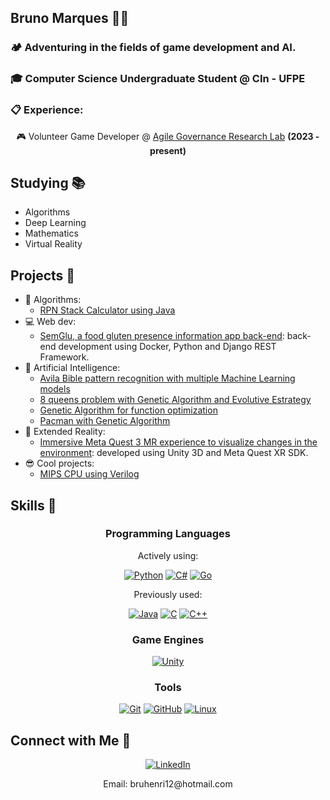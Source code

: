 <div>
	<h2>Bruno Marques 👨‍💻 </h2>
	<h3>🏕️ Adventuring in the fields of game development and AI.</h3>
	<h3>🎓 Computer Science Undergraduate Student @ CIn - UFPE</h3>
	<h3>📋 Experience:</h3>
	<div align='center'>
		<p> 🎮 Volunteer Game Developer @ <a href="https://www.agilegovernance.org/" target="_blank">Agile Governance Research Lab</a> <b>(2023 - present)</b></p>
	</div>
</div>

## Studying 📚
- Algorithms
- Deep Learning
- Mathematics
- Virtual Reality

## Projects 🌟
- 🧩 Algorithms:
  	- [RPN Stack Calculator using Java](https://github.com/bruhenri12/RPNStacker-Java)
- 💻 Web dev:
	- [SemGlu, a food gluten presence information app back-end](https://github.com/thurcst/projetao-back): back-end development using Docker, Python and Django REST Framework.
- 🤖 Artificial Intelligence:
	- [Avila Bible pattern recognition with multiple Machine Learning models](https://github.com/bruhenri12/Projeto-AM-2022-2)
	- [8 queens problem with Genetic Algorithm and Evolutive Estrategy](https://github.com/bruhenri12/KillerQueens)
	- [Genetic Algorithm for function optimization](https://github.com/MatheusPaixaoG/Function-optimization-with-GA)
	- [Pacman with Genetic Algorithm](https://github.com/MatheusPaixaoG/Pacman-with-GA)
- 🥽 Extended Reality:
  	- [Immersive Meta Quest 3 MR experience to visualize changes in the environment](https://github.com/bruhenri12/ambientinator): developed using Unity 3D and Meta Quest XR SDK.
- 😎 Cool projects:
  	- [MIPS CPU using Verilog](https://github.com/bruhenri12/InfraHW_Projeto-Verilog)

## Skills 🔧

<div align="center">
	<h3>Programming Languages</h3>
	<p>Actively using:</p>
	<a href="https://www.python.org/" target="_blank"><img src="https://img.shields.io/badge/Python-3776AB?style=for-the-badge&logo=python&logoColor=white" alt="Python"></a>
	<a href="https://docs.microsoft.com/en-us/dotnet/csharp/" target="_blank"><img src="https://img.shields.io/badge/C%23-239120?style=for-the-badge&logo=c-sharp&logoColor=white" alt="C#"></a>
	<a href="https://golang.org/" target="_blank"><img src="https://img.shields.io/badge/Go-00ADD8?style=for-the-badge&logo=go&logoColor=white" alt="Go"></a>
	<p>Previously used:</p>
	<a href="https://www.java.com/" target="_blank"><img src="https://img.shields.io/badge/Java-007396?style=for-the-badge&logo=java&logoColor=white" alt="Java"></a>
	<a href="https://en.cppreference.com/w/c/language" target="_blank"><img src="https://img.shields.io/badge/C-A8B9CC?style=for-the-badge&logo=c&logoColor=white" alt="C"></a>
	<a href="https://en.cppreference.com/w/cpp" target="_blank"><img src="https://img.shields.io/badge/C++-00599C?style=for-the-badge&logo=c%2B%2B&logoColor=white" alt="C++"></a>
	<h3>Game Engines</h3>
	<a href="https://unity.com/" target="_blank"><img src="https://img.shields.io/badge/Unity-000000?style=for-the-badge&logo=unity&logoColor=white" alt="Unity"></a>
	<h3>Tools</h3>
	<a href="https://git-scm.com/" target="_blank"><img src="https://img.shields.io/badge/Git-F05032?style=for-the-badge&logo=git&logoColor=white" alt="Git"></a>
	<a href="https://github.com/" target="_blank"><img src="https://img.shields.io/badge/GitHub-181717?style=for-the-badge&logo=github&logoColor=white" alt="GitHub"></a>
	<a href="https://www.linux.org/" target="_blank"><img src="https://img.shields.io/badge/Linux-FCC624?style=for-the-badge&logo=linux&logoColor=black" alt="Linux"></a>
</div>

## Connect with Me 📧
<div align='center'>
	<a href="https://www.linkedin.com/in/bruhenri12/" target="_blank"><img src="https://img.shields.io/badge/LinkedIn-0077B5?style=for-the-badge&logo=linkedin&logoColor=white" alt="LinkedIn"></a>
	<p>Email: bruhenri12@hotmail.com</p>
</div>


